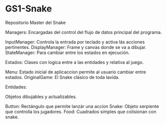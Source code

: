 # GS1-Snake
Repositorio Master del Snake

Managers:
  Encargadas del control del flujo de datos principal del programa.
  
  InputManager: Controla la entrada por teclado y activa lás acciones pertinentes.
  DisplayManager: Frame y canvas donde se va a dibujar.
  StateManager: Para cambiar entre los  estados en ejecución.

Estados:
  Clases con logica entre a las entidades y relativa al juego.
  
  Menu: Estado inicial de aplicaccíon permite al usuario cambiar entre estados.
  OriginalGame: El Snake clásico de toda lavida.
  
Entidades:
  
  Objetos dibujables y actualizables. 

  Button: Rectángulo que permite lanzár una accíon
  Snake: Objeto serpiente que controlla los jugadores.
  Food: Cuadrados simples que colisionan con snake.
